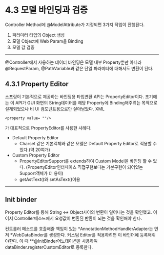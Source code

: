 4.3 모델 바인딩과 검증
================
Controller Method에 @ModelAttribute가 지정되면 3가지 작업이 진행된다.

1. 파라미터 타입의 Object 생성
2. 모델 Object에 Web Param을 Binding
3. 모델 값 검증

* * *

@Controller에서 사용하는 데이터 바인딩은 모델 내부 Property뿐만 아니라 @RequestParam, @PathVariable과 같은 단일 파라미터에 대해서도 변환이 된다.


4.3.1 Property Editor
------------------------
스프링이 기본적으로 제공하는 바인딩용 타입변환 API는 PropertyEditor이다.
초기에는 이 API가 GUI 화면의 String데이터를 해당 Property에 Binding해주려는 목적으로 설계되었으나 비 UI 컴포넌트용으로만 살아남았다. XML
```
<property value= ""/>
```
가 대표적으로 PropertyEditor를 사용한 사례다.

* Default Property Editor
    - Charset 같은 기본객체와 같은 모델은 Default Property Editor로 적용할 수 있다.(약 20여개)
* Custom Property Editor
    - PropertyEditorSupport를 extends하여 Custom Model을 바인딩 할 수 있다. (PropertyEditor인터페이스 직접구현보다는 기본구현이 되어있는 Support객체가 더 용이)
    - getAstText()와 setAsText()이용

* * *
## Init binder
Property Editor를 통해 String <-> Object사이의 변환이 일어나는 것을 확인했고.
이어서 Controller메소드에서 요청값이 변환된 반환이 되는 것을 확인해야 한다.

컨트롤러 메소드를 호출해줄 책임이 있는 *AnnotationMethodHandlerAdapter는 먼저 *WebDataBinder를 생성한다.
커스텀 Editor를 적용하려면 이 바인더에 등록해줘야한다. 이 때 **@InitBinder어노테이션을 사용하여 dataBinder.registerCustomEditor로 등록한다.


